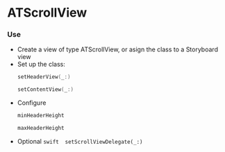 # ATScrollView

### Use

  - Create a view of type ATScrollView, or asign the class to a Storyboard view
  - Set up the class:
    ```swift 
    setHeaderView(_:) 
    ```
    ```swift 
    setContentView(_:) 
    ```
  - Configure
    ```swift 
    minHeaderHeight 
    ```
    ```swift 
    maxHeaderHeight
    ```
   - Optional
    ```swift 
    setScrollViewDelegate(_:)
    ```
